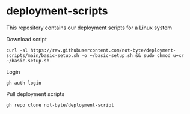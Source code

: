 # deployment-scripts
This repository contains our deployment scripts for a Linux system

Download script

`curl -sl https://raw.githubusercontent.com/not-byte/deployment-scripts/main/basic-setup.sh -o ~/basic-setup.sh && sudo chmod u+xr ~/basic-setup.sh`

Login

`gh auth login`

Pull deployment scripts

`gh repo clone not-byte/deployment-script`